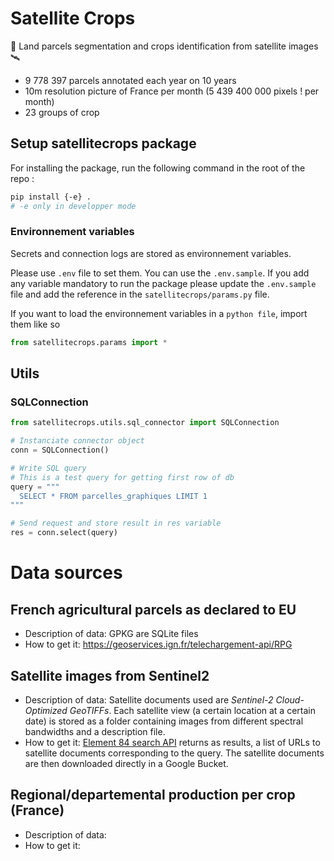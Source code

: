 # Satellite Crops

🌱 Land parcels segmentation and crops identification from satellite images 🛰️


- 9 778 397 parcels annotated each year on 10 years
- 10m resolution picture of France per month (5 439 400 000 pixels ! per month)
- 23 groups of crop

## Setup satellitecrops package
For installing the package, run the following command in the root of the repo :
```bash
pip install {-e} .
# -e only in developper mode
```

### Environnement variables
Secrets and connection logs are stored as environnement variables.

Please use `.env` file to set them. You can use the `.env.sample`. If you add any variable mandatory to run the package please update the `.env.sample` file and add the reference in the `satellitecrops/params.py` file.

If you want to load the environnement variables in a `python file`, import them like so
```python
from satellitecrops.params import *
```


## Utils
### SQLConnection

```python
from satellitecrops.utils.sql_connector import SQLConnection

# Instanciate connector object
conn = SQLConnection()

# Write SQL query
# This is a test query for getting first row of db
query = """
  SELECT * FROM parcelles_graphiques LIMIT 1
"""

# Send request and store result in res variable
res = conn.select(query)

```


# Data sources
## French agricultural parcels as declared to EU 
- Description of data:
GPKG are SQLite files
- How to get it:
https://geoservices.ign.fr/telechargement-api/RPG

## Satellite images from Sentinel2 
- Description of data: Satellite documents used are *Sentinel-2 Cloud-Optimized GeoTIFFs*. Each satellite view (a certain location at a certain date) is stored as a folder containing images from different spectral bandwidths and a description file.
- How to get it: [Element 84 search API](https://earth-search.aws.element84.com/v1/search) returns as results, a list of URLs to satellite documents corresponding to the query. The satellite documents are then downloaded directly in a Google Bucket.
  
## Regional/departemental production per crop (France)
- Description of data:
- How to get it:
